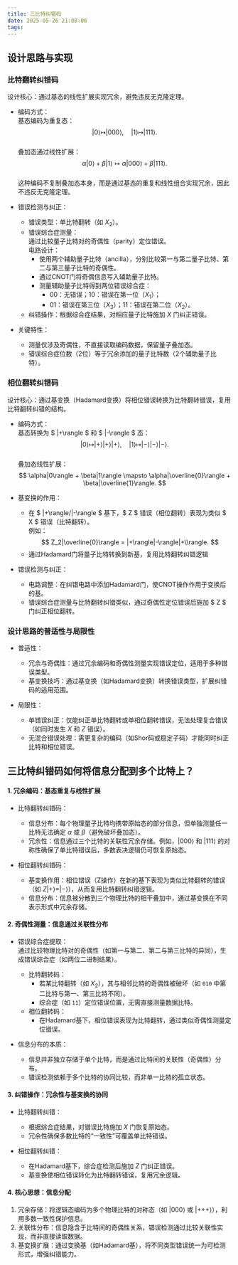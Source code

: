 ```yaml
---
title: 三比特纠错码
date: 2025-05-26 21:08:06
tags:
---
```


## 设计思路与实现
### 比特翻转纠错码
设计核心：通过基态的线性扩展实现冗余，避免违反无克隆定理。  
- 编码方式：  
  基态编码为重复态：  
  $$
  |0\rangle \mapsto |000\rangle, \quad |1\rangle \mapsto |111\rangle.
  $$  
  叠加态通过线性扩展：  
  $$
  \alpha|0\rangle + \beta|1\rangle \mapsto \alpha|000\rangle + \beta|111\rangle.
  $$  
  这种编码不复制叠加态本身，而是通过基态的重复和线性组合实现冗余，因此不违反无克隆定理。

- 错误检测与纠正：  
  - 错误类型：单比特翻转（如 $X_2$）。  
  - 错误综合症测量：  
    通过比较量子比特对的奇偶性（parity）定位错误。  
    电路设计：  
    - 使用两个辅助量子比特（ancilla），分别比较第一与第二量子比特、第二与第三量子比特的奇偶性。  
    - 通过CNOT门将奇偶信息写入辅助量子比特。  
    - 测量辅助量子比特得到两位错误综合症：  
      - 00：无错误；10：错误在第一位（$X_1$）；  
      - 01：错误在第三位（$X_3$）；11：错误在第二位（$X_2$）。  
  - 纠错操作：根据综合症结果，对相应量子比特施加 $X$ 门纠正错误。

- 关键特性：  
  - 测量仅涉及奇偶性，不直接读取编码数据，保留量子叠加态。  
  - 错误综合症位数（2位）等于冗余添加的量子比特数（2个辅助量子比特）。  

### 相位翻转纠错码
设计核心：通过基变换（Hadamard变换）将相位错误转换为比特翻转错误，复用比特翻转纠错的结构。  
- 编码方式：  
  基态转换为 $ |+\rangle $ 和 $ |-\rangle $ 态：  
  $$
  |0\rangle \mapsto |+\rangle|+\rangle|+\rangle, \quad |1\rangle \mapsto |-\rangle|-\rangle|-\rangle.
  $$  
  叠加态线性扩展：  
  $$
  \alpha|0\rangle + \beta|1\rangle \mapsto \alpha|\overline{0}\rangle + \beta|\overline{1}\rangle.
  $$  

- 基变换的作用：  
  - 在 $ |+\rangle/|-\rangle $ 基下，$ Z $ 错误（相位翻转）表现为类似 $ X $ 错误（比特翻转）。  
    例如：  
    $$
    Z_2|\overline{0}\rangle = |+\rangle|-\rangle|+\\rangle.
    $$  
  - 通过Hadamard门将量子比特转换到新基，复用比特翻转纠错逻辑

- 错误检测与纠正：  
  - 电路调整：在纠错电路中添加Hadamard门，使CNOT操作作用于变换后的基。  
  - 错误综合症测量与比特翻转纠错类似，通过奇偶性定位错误后施加 $ Z $ 门纠正相位翻转。  


### 设计思路的普适性与局限性
- 普适性：  
  - 冗余与奇偶性：通过冗余编码和奇偶性测量实现错误定位，适用于多种错误类型。  
  - 基变换技巧：通过基变换（如Hadamard变换）转换错误类型，扩展纠错码的适用范围。  

- 局限性：  
  - 单错误纠正：仅能纠正单比特翻转或单相位翻转错误，无法处理复合错误（如同时发生 $X$ 和 $Z$ 错误）。  
  - 无混合错误处理：需更复杂的编码（如Shor码或稳定子码）才能同时纠正比特和相位错误。  

## 三比特纠错码如何将信息分配到多个比特上？

#### 1. 冗余编码：基态重复与线性扩展  
- 比特翻转纠错码：  
  - 信息分布：每个物理量子比特均携带原始态的部分信息，但单独测量任一比特无法确定 $\alpha$ 或 $\beta$（避免破坏叠加态）。  
  - 冗余性：信息通过三个比特的关联性冗余存储。例如，|000⟩ 和 |111⟩ 的对称性确保了单比特错误后，多数表决逻辑仍可恢复原始态。

- 相位翻转纠错码：  
  - 基变换作用：相位错误（Z操作）在新的基下表现为类似比特翻转的错误（如 $Z|+\rangle = |-\rangle$），从而复用比特翻转纠错逻辑。
  - 信息分布：信息被分散到三个物理比特的相干叠加中，通过基变换在不同表示形式中冗余存储。

#### 2. 奇偶性测量：信息通过关联性分布  
- 错误综合症提取：  
  通过比较物理比特对的奇偶性（如第一与第二、第二与第三比特的异同），生成错误综合症（如两位二进制结果）。  
  - 比特翻转码：  
    - 若某比特翻转（如 $X_2$），其与相邻比特的奇偶性被破坏（如 `010` 中第二比特与第一、第三比特不同）。  
    - 综合症（如 `11`）定位错误位置，无需直接测量数据比特。  
  - 相位翻转码：  
    - 在Hadamard基下，相位错误表现为比特翻转，通过类似奇偶性测量定位错误。

- 信息分布的本质：  
  - 信息并非独立存储于单个比特，而是通过比特间的关联性（奇偶性）分布。  
  - 错误检测依赖于多个比特的协同比较，而非单一比特的孤立状态。

#### 3. 纠错操作：冗余性与基变换的协同  
- 比特翻转纠错：  
  - 根据综合症结果，对错误比特施加 $X$ 门恢复原始态。  
  - 冗余性确保多数比特的“一致性”可覆盖单比特错误。  

- 相位翻转纠错：  
  - 在Hadamard基下，综合症检测后施加 $Z$ 门纠正错误。  
  - 基变换使相位错误转化为比特翻转错误，复用冗余逻辑。

#### 4. 核心思想：信息分配  
1. 冗余存储：将逻辑态编码为多个物理比特的对称态（如 |000⟩ 或 |+++⟩），利用多数一致性保护信息。
2. 关联性分布：信息隐含于比特间的奇偶性关系，错误检测通过比较关联性实现，而非直接读取数据。
3. 基变换扩展：通过变换基（如Hadamard基），将不同类型错误统一为可检测形式，增强纠错能力。  
